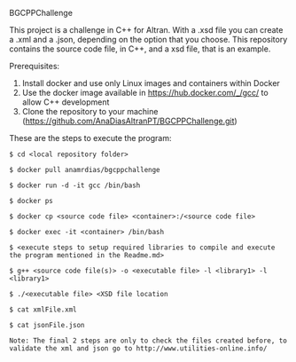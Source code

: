 BGCPPChallenge

This project is a challenge in C++ for Altran. With a .xsd file you can create a .xml and a .json, depending on the option that you choose.
This repository contains the source code file, in C++, and a xsd file, that is an example. 

Prerequisites:
1. Install docker and use only Linux images and containers within Docker
2. Use the docker image available in https://hub.docker.com/_/gcc/ to allow C++ development 
3. Clone the repository to your machine (https://github.com/AnaDiasAltranPT/BGCPPChallenge.git)

These are the steps to execute the program:
	
	$ cd <local repository folder>
	
	$ docker pull anamrdias/bgcppchallenge
	
	$ docker run -d -it gcc /bin/bash
	
	$ docker ps
	
	$ docker cp <source code file> <container>:/<source code file>
	
	$ docker exec -it <container> /bin/bash
	
	$ <execute steps to setup required libraries to compile and execute the program mentioned in the Readme.md>
	
	$ g++ <source code file(s)> -o <executable file> -l <library1> -l <library1>
	
	$ ./<executable file> <XSD file location
	
	$ cat xmlFile.xml

	$ cat jsonFile.json

	Note: The final 2 steps are only to check the files created before, to validate the xml and json go to http://www.utilities-online.info/



